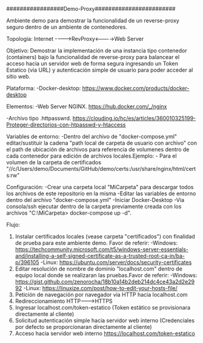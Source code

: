 #################Demo-Proxy########################

Ambiente demo para demostrar la funcionalidad de un reverse-proxy seguro dentro de un ambiente de contenedores.

Topologia:
Internet ---->RevProxy<---->Web Server

Objetivo:
Demostrar la implementación de una instancia tipo contenedor (containers) bajo la funcionalidad de reverse-proxy para balancear el acceso hacia un servidor web de forma segura ingresando un Token Estatico (vía URL) y autenticación simple de usuario para poder acceder al sitio web.

Plataforma:
-Docker-desktop: https://www.docker.com/products/docker-desktop

Elementos:
-Web Server NGINX. https://hub.docker.com/_/nginx

-Archivo tipo .httpasswrd. https://clouding.io/hc/es/articles/360010325199-Proteger-directorios-con-htpasswd-y-htaccess

Variables de entorno:
-Dentro del archivo de "docker-compose.yml" editar/sustituir la cadena "path local de carpeta de usuario con archivo" con el path de ubicación de archivos para referencia de volumenes dentro de cada contenedor para edición de archivos locales.Ejemplo:
    - Para el volumen de la carpeta de certificados "//c/Users/demo/Documents/GitHub/demo/certs:/usr/share/nginx/html/certs:rw"

Configuración:
-Crear una carpeta local "MiCarpeta" para descargar todos los archivos de este repositorio en la misma
-Editar las variables de entorno dentro del archivo "docker-compose.yml"
-Iniciar Docker-Desktop
-Via consola/ssh ejecutar dentro de la carpeta previamente creada con los archivos "C:\MiCarpeta> docker-compose up -d".
    
Flujo:
1) Instalar certificados locales (vease carpeta "certificados") con finalidad de prueba para este ambiente demo. Favor de referir:
    -Windows: https://techcommunity.microsoft.com/t5/windows-server-essentials-and/installing-a-self-signed-certificate-as-a-trusted-root-ca-in/ba-p/396105
    -Linux: https://ubuntu.com/server/docs/security-certificates
3) Editar resolución de nombre de dominio "localhost.com" dentro de equipo local donde se realizaran las pruebas.Favor de referir: 
    -Windows: https://gist.github.com/zenorocha/18b10a14b2deb214dc4ce43a2d2e2992
    -Linux: https://linuxize.com/post/how-to-edit-your-hosts-file/
4) Petición de navegación por navegador via HTTP hacia localhost.com
5) Redireccionamiento HTTP--->HTTPS
6) Ingresar localhost.com/token-estatico (Token estático se provisionara directamente al cliente)
7) Solicitud autenticación simple hacia servidor web interno (Credenciales por defecto se proporcionaran directamente al cliente)
9) Acceso hacia servidor web interno https://localhost.com/token-estatico






